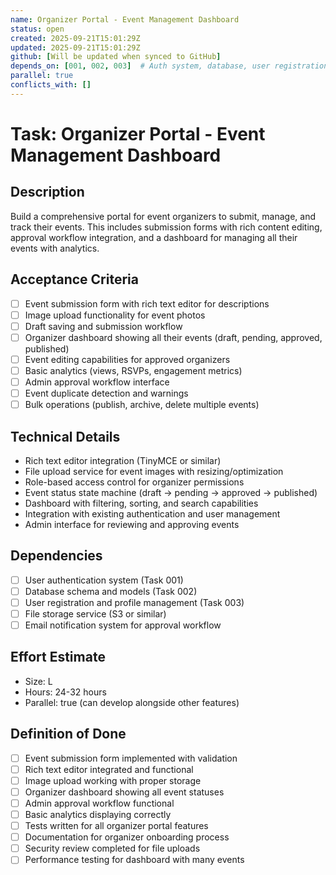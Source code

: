 ```yaml
---
name: Organizer Portal - Event Management Dashboard
status: open
created: 2025-09-21T15:01:29Z
updated: 2025-09-21T15:01:29Z
github: [Will be updated when synced to GitHub]
depends_on: [001, 002, 003]  # Auth system, database, user registration
parallel: true
conflicts_with: []
---
```


# Task: Organizer Portal - Event Management Dashboard

## Description
Build a comprehensive portal for event organizers to submit, manage, and track their events. This includes submission forms with rich content editing, approval workflow integration, and a dashboard for managing all their events with analytics.

## Acceptance Criteria
- [ ] Event submission form with rich text editor for descriptions
- [ ] Image upload functionality for event photos
- [ ] Draft saving and submission workflow
- [ ] Organizer dashboard showing all their events (draft, pending, approved, published)
- [ ] Event editing capabilities for approved organizers
- [ ] Basic analytics (views, RSVPs, engagement metrics)
- [ ] Admin approval workflow interface
- [ ] Event duplicate detection and warnings
- [ ] Bulk operations (publish, archive, delete multiple events)

## Technical Details
- Rich text editor integration (TinyMCE or similar)
- File upload service for event images with resizing/optimization
- Role-based access control for organizer permissions
- Event status state machine (draft → pending → approved → published)
- Dashboard with filtering, sorting, and search capabilities
- Integration with existing authentication and user management
- Admin interface for reviewing and approving events

## Dependencies
- [ ] User authentication system (Task 001)
- [ ] Database schema and models (Task 002)
- [ ] User registration and profile management (Task 003)
- [ ] File storage service (S3 or similar)
- [ ] Email notification system for approval workflow

## Effort Estimate
- Size: L
- Hours: 24-32 hours
- Parallel: true (can develop alongside other features)

## Definition of Done
- [ ] Event submission form implemented with validation
- [ ] Rich text editor integrated and functional
- [ ] Image upload working with proper storage
- [ ] Organizer dashboard showing all event statuses
- [ ] Admin approval workflow functional
- [ ] Basic analytics displaying correctly
- [ ] Tests written for all organizer portal features
- [ ] Documentation for organizer onboarding process
- [ ] Security review completed for file uploads
- [ ] Performance testing for dashboard with many events